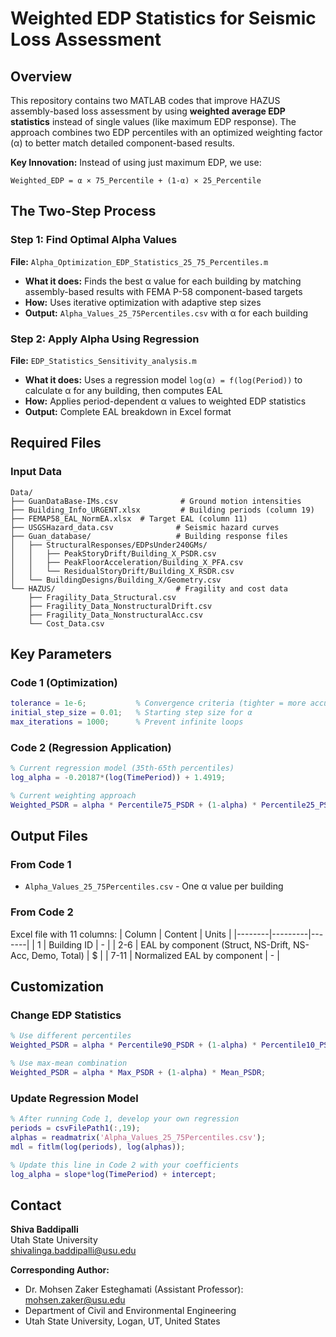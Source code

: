 # Weighted EDP Statistics for Seismic Loss Assessment

## Overview

This repository contains two MATLAB codes that improve HAZUS assembly-based loss assessment by using **weighted average EDP statistics** instead of single values (like maximum EDP response). The approach combines two EDP percentiles with an optimized weighting factor (α) to better match detailed component-based results.

**Key Innovation:** Instead of using just maximum EDP, we use:
```
Weighted_EDP = α × 75_Percentile + (1-α) × 25_Percentile
```

## The Two-Step Process

### Step 1: Find Optimal Alpha Values
**File:** `Alpha_Optimization_EDP_Statistics_25_75_Percentiles.m`

- **What it does:** Finds the best α value for each building by matching assembly-based results with FEMA P-58 component-based targets
- **How:** Uses iterative optimization with adaptive step sizes
- **Output:** `Alpha_Values_25_75Percentiles.csv` with α for each building

### Step 2: Apply Alpha Using Regression
**File:** `EDP_Statistics_Sensitivity_analysis.m`

- **What it does:** Uses a regression model `log(α) = f(log(Period))` to calculate α for any building, then computes EAL
- **How:** Applies period-dependent α values to weighted EDP statistics
- **Output:** Complete EAL breakdown in Excel format

## Required Files

### Input Data
```
Data/
├── GuanDataBase-IMs.csv              # Ground motion intensities
├── Building_Info_URGENT.xlsx         # Building periods (column 19)
├── FEMAP58_EAL_NormEA.xlsx  # Target EAL (column 11)
├── USGSHazard_data.csv              # Seismic hazard curves
├── Guan_database/                   # Building response files
│   ├── StructuralResponses/EDPsUnder240GMs/
│   │   ├── PeakStoryDrift/Building_X_PSDR.csv
│   │   ├── PeakFloorAcceleration/Building_X_PFA.csv
│   │   └── ResidualStoryDrift/Building_X_RSDR.csv
│   └── BuildingDesigns/Building_X/Geometry.csv
└── HAZUS/                           # Fragility and cost data
    ├── Fragility_Data_Structural.csv
    ├── Fragility_Data_NonstructuralDrift.csv
    ├── Fragility_Data_NonstructuralAcc.csv
    └── Cost_Data.csv
```

## Key Parameters

### Code 1 (Optimization)
```matlab
tolerance = 1e-6;           % Convergence criteria (tighter = more accurate)
initial_step_size = 0.01;   % Starting step size for α
max_iterations = 1000;      % Prevent infinite loops
```

### Code 2 (Regression Application)
```matlab
% Current regression model (35th-65th percentiles)
log_alpha = -0.20187*(log(TimePeriod)) + 1.4919;

% Current weighting approach
Weighted_PSDR = alpha * Percentile75_PSDR + (1-alpha) * Percentile25_PSDR;
```

## Output Files

### From Code 1
- `Alpha_Values_25_75Percentiles.csv` - One α value per building

### From Code 2
Excel file with 11 columns:
| Column | Content | Units |
|--------|---------|-------|
| 1 | Building ID | - |
| 2-6 | EAL by component (Struct, NS-Drift, NS-Acc, Demo, Total) | $ |
| 7-11 | Normalized EAL by component | - |

## Customization

### Change EDP Statistics
```matlab
% Use different percentiles
Weighted_PSDR = alpha * Percentile90_PSDR + (1-alpha) * Percentile10_PSDR;

% Use max-mean combination
Weighted_PSDR = alpha * Max_PSDR + (1-alpha) * Mean_PSDR;
```

### Update Regression Model
```matlab
% After running Code 1, develop your own regression
periods = csvFilePath1(:,19);
alphas = readmatrix('Alpha_Values_25_75Percentiles.csv');
mdl = fitlm(log(periods), log(alphas));

% Update this line in Code 2 with your coefficients
log_alpha = slope*log(TimePeriod) + intercept;
```

## Contact

**Shiva Baddipalli**  
Utah State University  
shivalinga.baddipalli@usu.edu

**Corresponding Author:**  
- Dr. Mohsen Zaker Esteghamati (Assistant Professor): mohsen.zaker@usu.edu
- Department of Civil and Environmental Engineering
- Utah State University, Logan, UT, United States
